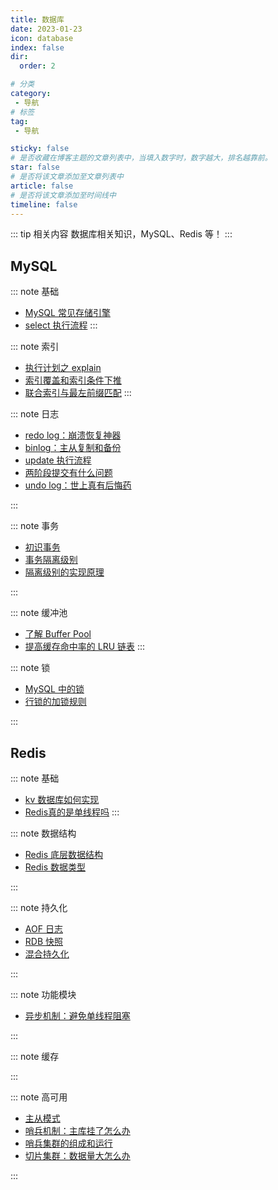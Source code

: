 ```yaml
---
title: 数据库
date: 2023-01-23
icon: database
index: false
dir:
  order: 2

# 分类
category:
 - 导航
# 标签
tag:
 - 导航

sticky: false
# 是否收藏在博客主题的文章列表中，当填入数字时，数字越大，排名越靠前。
star: false
# 是否将该文章添加至文章列表中
article: false
# 是否将该文章添加至时间线中
timeline: false
---
```


::: tip 相关内容
数据库相关知识，MySQL、Redis 等！
:::

## MySQL

::: note 基础
- [MySQL 常见存储引擎](mysql/basis/MySQL常见存储引擎.md)
- [select 执行流程](mysql/basis/select执行流程.md)
:::

::: note 索引
- [执行计划之 explain](mysql/index/执行计划之explain.md)
- [索引覆盖和索引条件下推](mysql/index/索引覆盖和索引条件下推.md)
- [联合索引与最左前缀匹配](mysql/index/联合索引与最左前缀匹配.md)
:::

::: note 日志
- [redo log：崩溃恢复神器](mysql/log/redo%20log：崩溃恢复神器.md)
- [binlog：主从复制和备份](mysql/log/binlog：主从复制和备份.md)
- [update 执行流程](mysql/log/update%20执行流程.md)
- [两阶段提交有什么问题](mysql/log/两阶段提交有什么问题.md)
- [undo log：世上真有后悔药](mysql/log/undo%20log：世上真有后悔药.md)

:::

::: note 事务
- [初识事务](mysql/transaction/初识事务.md)
- [事务隔离级别](mysql/transaction/事务隔离级别.md)
- [隔离级别的实现原理](mysql/transaction/隔离级别的实现原理.md)

:::

::: note 缓冲池
- [了解 Buffer Pool](mysql/buffer_pool/了解BufferPool.md)
- [提高缓存命中率的 LRU 链表](mysql/buffer_pool/提高缓存命中率的LRU链表.md)
:::

::: note 锁
- [MySQL 中的锁](mysql/lock/MySQL中的锁.md)
- [行锁的加锁规则](mysql/lock/行锁的加锁规则.md)

:::


<!-- --------------------------------------------------- -->
## Redis

::: note 基础
- [kv 数据库如何实现](redis/basis/kv数据库如何实现.md)
- [Redis真的是单线程吗](redis/basis/redis真的是单线程吗.md)
:::

::: note 数据结构
- [Redis 底层数据结构](redis/data_structure/redis底层数据结构.md)
- [Redis 数据类型](redis/data_structure/redis数据类型.md)

:::

::: note 持久化
- [AOF 日志](redis/durability/aof日志.md)
- [RDB 快照](redis/durability/rdb快照.md)
- [混合持久化](redis/durability/混合持久化.md)

:::

::: note 功能模块

- [异步机制：避免单线程阻塞](redis/function/异步机制：避免单线程阻塞.md)

:::

::: note 缓存

:::

::: note 高可用
- [主从模式](redis/high_availability/主从模式.md)
- [哨兵机制：主库挂了怎么办](redis/high_availability/哨兵机制：主库挂了怎么办.md)
- [哨兵集群的组成和运行](redis/high_availability/哨兵集群的组成和运行.md)
- [切片集群：数据量大怎么办](redis/high_availability/切片集群：数据量大怎么办.md)

:::
